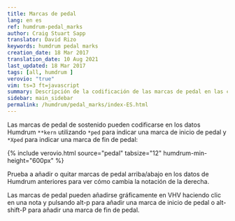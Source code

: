 ```yaml
---
title: Marcas de pedal
lang: en es
ref: humdrum-pedal_marks
author: Craig Stuart Sapp
translator: David Rizo
keywords: humdrum pedal marks
creation_date: 18 Mar 2017
translation_date: 10 Aug 2021
last_updated: 18 Mar 2017
tags: [all, humdrum ]
verovio: "true"
vim: ts=3 ft=javascript
summary: Descripción de la codificación de las marcas de pedal en las columnas `**kern`
sidebar: main_sidebar
permalink: /humdrum/pedal_marks/index-ES.html
---
```



Las marcas de pedal de sostenido pueden codificarse en los datos Humdrum `**kern` utilizando `*ped` para indicar una marca de inicio de pedal y `*Xped` para indicar una marca de fin de pedal:

{% include verovio.html
	source="pedal"
	tabsize="12"
	humdrum-min-height="600px"
%}

<script type="application/json" id="pedal">
**kern	**kern
*clefF4	*clefG2
*k[]	*k[]
*M3/4	*M3/4
=33	=33
*ped	*
4FF'	(8ccL
.	8ff
4A 4c 4f	8gg
.	8aa
4A 4c 4f	8ccc
.	8fffJ
*Xped	*
=34	=34
*ped	*
4BB'	8gggL
.	8aaa
4G 4d 4f	8ggg
.	8fff
4G 4d 4f	8eee
.	8dddJ)
*Xped	*
=35	=35
*ped	*
4C'	(12cccL
.	12ddd
.	12cccJ
4G 4c 4e	4gg')
4G 4c 4e	(8ggL
*Xped	*
.	8bbnJ
=36	=36
*ped	*
4F'	2aa
4A 4c 4f	.
4A 4c 4f	4ff)
.	.
*Xped	*
=37	=37
4A 4c 4e	(8ccL
.	8cccJ
4A 4c 4e	12bbL
.	12ccc
.	12bbJ
4A 4c 4f	8aaL
.	8ffJ
=38	=38
4B 4f	8dd'L)
.	8dd'J
.	(8qee/
4B 4f	4dd)
4c 4e	4cc^
=39	=39
*-	*-
</script>


Prueba a añadir o quitar marcas de pedal arriba/abajo en los datos de Humdrum anteriores para ver cómo cambia la notación de la derecha.


Las marcas de pedal pueden añadirse gráficamente en VHV haciendo clic en una nota y pulsando <span class="keypress">alt-p</span> para añadir una marca de inicio de pedal o <span class="keypress">alt-shift-P</span> para añadir una marca de fin de pedal.


